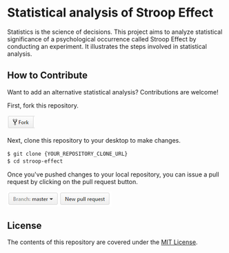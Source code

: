 # Statistical analysis of Stroop Effect

Statistics is the science of decisions. This project aims to analyze statistical significance of a psychological occurrence called 
Stroop Effect by conducting an experiment. It illustrates the steps involved in statistical analysis.

## How to Contribute

Want to add an alternative statistical analysis? Contributions are welcome!

First, fork this repository.

![Fork Icon](images/fork.png)

Next, clone this repository to your desktop to make changes.

```sh
$ git clone {YOUR_REPOSITORY_CLONE_URL}
$ cd stroop-effect
```

Once you've pushed changes to your local repository, you can issue a pull request by clicking on the pull request button.

![Pull Request Icon](images/pull-request.png)

## License

The contents of this repository are covered under the [MIT License](LICENSE).